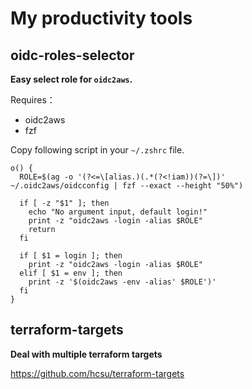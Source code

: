 # My productivity tools

## oidc-roles-selector

**Easy select role for `oidc2aws`.**

Requires：
* oidc2aws
* fzf

Copy following script in your `~/.zshrc` file.

```shell
o() {
  ROLE=$(ag -o '(?<=\[alias.)(.*(?<!iam))(?=\])' ~/.oidc2aws/oidcconfig | fzf --exact --height "50%")
  
  if [ -z "$1" ]; then
    echo "No argument input, default login!"
    print -z "oidc2aws -login -alias $ROLE"
    return
  fi

  if [ $1 = login ]; then
    print -z "oidc2aws -login -alias $ROLE"
  elif [ $1 = env ]; then
    print -z '$(oidc2aws -env -alias' $ROLE')'
  fi
}
```

## terraform-targets

**Deal with multiple terraform targets**

https://github.com/hcsu/terraform-targets
